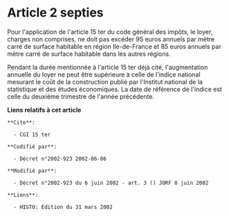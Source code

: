 # Article 2 septies

Pour l'application de l'article 15 ter du code général des impôts, le loyer, charges non comprises, ne doit pas excéder 95
euros annuels par mètre carré de surface habitable en région Ile-de-France et 85 euros annuels par mètre carré de surface
habitable dans les autres régions.

Pendant la durée mentionnée à l'article 15 ter déjà cité, l'augmentation annuelle du loyer ne peut être supérieure à celle de
l'indice national mesurant le coût de la construction publié par l'Institut national de la statistique et des études
économiques. La date de référence de l'indice est celle du deuxième trimestre de l'année précédente.

**Liens relatifs à cet article**

	**Cite**:

	  - CGI 15 ter

	**Codifié par**:

	  - Décret n°2002-923 2002-06-06

	**Modifié par**:

	  - Décret n°2002-923 du 6 juin 2002 - art. 3 () JORF 8 juin 2002

	**Liens**:

	  - HISTO: Edition du 31 mars 2002

